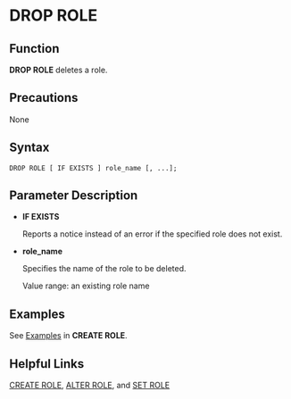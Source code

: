 # DROP ROLE<a name="EN-US_TOPIC_0289900731"></a>

## Function<a name="en-us_topic_0283136937_en-us_topic_0237122147_en-us_topic_0059778848_s77851fcd69534eafbd3b79f15670b201"></a>

**DROP ROLE**  deletes a role.

## Precautions<a name="en-us_topic_0283136937_en-us_topic_0237122147_en-us_topic_0059778848_s9197d0d79df943d1881df7c945bf030d"></a>

None

## Syntax<a name="en-us_topic_0283136937_en-us_topic_0237122147_en-us_topic_0059778848_s5e3af30cc42b4f62bbe1fa4e6d7fc607"></a>

```
DROP ROLE [ IF EXISTS ] role_name [, ...];
```

## Parameter Description<a name="en-us_topic_0283136937_en-us_topic_0237122147_en-us_topic_0059778848_sabe550f7ed48409b8ffd1d88ca9f0725"></a>

-   **IF EXISTS**

    Reports a notice instead of an error if the specified role does not exist.

-   **role\_name**

    Specifies the name of the role to be deleted.

    Value range: an existing role name


## Examples<a name="en-us_topic_0283136937_en-us_topic_0237122147_en-us_topic_0059778848_s40114b50f3f046c18213beaa37b84f59"></a>

See  [Examples](create-role.md#en-us_topic_0283136858_en-us_topic_0237122112_en-us_topic_0059778189_s0dea2f90b8474387aff0ab3f366a611e)  in  **CREATE ROLE**.

## Helpful Links<a name="en-us_topic_0283136937_en-us_topic_0237122147_en-us_topic_0059778848_sbaf144c395d044f88acd5e545bf09f97"></a>

[CREATE ROLE](create-role.md),  [ALTER ROLE](alter-role.md), and  [SET ROLE](set-role.md)

